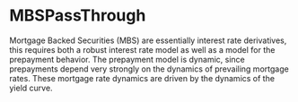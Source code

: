 # MBSPassThrough
Mortgage Backed Securities (MBS) are essentially interest rate derivatives, this requires both a robust interest rate model as well as a model for the prepayment behavior. The prepayment model is dynamic, since prepayments depend very strongly on the dynamics of prevailing mortgage rates. These mortgage rate dynamics are driven by the dynamics of the yield curve.
